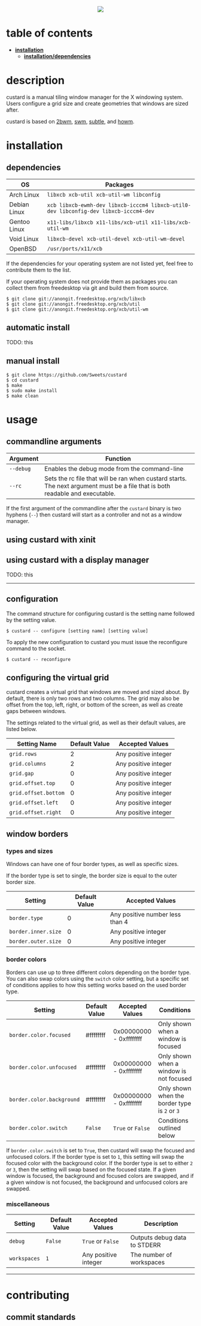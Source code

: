 <div align="center">
<img src="contrib/header.png"><br>
</div>

# table of contents

* **[installation](#installation)**
    * **[installation/dependencies](#dependencies)**

# description

custard is a manual tiling window manager for the X windowing system. Users
configure a grid size and create geometries that windows are sized after.

custard is based on [2bwm](https://github.com/venam/2bwm),
[swm](https://github.com/dcat/swm), [subtle](https://subtle.subforge.org/),
and [howm](https://github.com/HarveyHunt/howm).

# installation

## dependencies

|OS          |Packages                                                |
|------------|--------------------------------------------------------|
|Arch Linux  |`libxcb xcb-util xcb-util-wm libconfig`                 |
|Debian Linux|`xcb libxcb-ewmh-dev libxcb-icccm4 libxcb-util0-dev libconfig-dev libxcb-icccm4-dev`|
|Gentoo Linux|`x11-libs/libxcb x11-libs/xcb-util x11-libs/xcb-util-wm`|
|Void Linux  |`libxcb-devel xcb-util-devel xcb-util-wm-devel`         |
|OpenBSD     |`/usr/ports/x11/xcb`                                    |

If the dependencies for your operating system are not listed yet, feel free to
contribute them to the list.

If your operating system does not provide them as packages you can collect
them from freedesktop via git and build them from source.

```
$ git clone git://anongit.freedesktop.org/xcb/libxcb
$ git clone git://anongit.freedesktop.org/xcb/util
$ git clone git://anongit.freedesktop.org/xcb/util-wm
```

## automatic install

TODO: this

## manual install

```
$ git clone https://github.com/Sweets/custard
$ cd custard
$ make
$ sudo make install
$ make clean
```

# usage

## commandline arguments

|Argument|Function|
|-|-|
|`--debug`|Enables the debug mode from the command-line|
|`--rc`|Sets the rc file that will be ran when custard starts. The next argument must be a file that is both readable and executable.|

If the first argument of the commandline after the `custard` binary is two hyphens
(`--`) then custard will start as a controller and not as a window manager.

## using custard with xinit

## using custard with a display manager

TODO: this

---

## configuration

The command structure for configuring custard is the setting name followed
by the setting value.

```
$ custard -- configure [setting name] [setting value]
```

To apply the new configuration to custard you must issue the reconfigure command
to the socket.

```
$ custard -- reconfigure
```

## configuring the virtual grid

custard creates a virtual grid that windows are moved and sized about. By default, there is only two rows and two columns. The grid may also be offset from the top, left, right, or bottom of the screen, as well as create gaps between windows.

The settings related to the virtual grid, as well as their default values, are listed below.

|Setting Name|Default Value|Accepted Values|
|-|-|-|
|`grid.rows`|2|Any positive integer|
|`grid.columns`|2|Any positive integer|
|`grid.gap`|0|Any positive integer|
|`grid.offset.top`|0|Any positive integer|
|`grid.offset.bottom`|0|Any positive integer|
|`grid.offset.left`|0|Any positive integer|
|`grid.offset.right`|0|Any positive integer|

## window borders

### types and sizes

Windows can have one of four border types, as well as specific sizes.

If the border type is set to single, the border size is equal to the outer border
size.

|Setting|Default Value|Accepted Values|
|-|-|-|
|`border.type`|0|Any positive number less than 4|
|`border.inner.size`|0|Any positive integer|
|`border.outer.size`|0|Any positive integer|

### border colors

Borders can use up to three different colors depending on the border type. You can also swap colors using the `switch` color setting, but a specific set of conditions applies to how this setting works based on the used border type.

|Setting|Default Value|Accepted Values|Conditions|
|-|-|-|-|
|`border.color.focused`|#ffffffff|0x00000000 - 0xffffffff|Only shown when a window is focused|
|`border.color.unfocused`|#ffffffff|0x00000000 - 0xffffffff|Only shown when a window is not focused|
|`border.color.background`|#ffffffff|0x00000000 - 0xffffffff|Only shown when the border type is `2` or `3`|
|`border.color.switch`|`False`|`True` or `False`|Conditions outlined below|

If `border.color.switch` is set to `True`, then custard will swap the focused and unfocused colors. If the border type is set to `1`, this setting will swap the focused color with the background color. If the border type is set to either `2` or `3`, then the setting will swap based on the focused state. If a given window is focused, the background and focused colors are swapped, and if a given window is not focused, the background and unfocused colors are swapped.

### miscellaneous

|Setting|Default Value|Accepted Values|Description|
|-|-|-|-|
|`debug`|`False`|`True` or `False`|Outputs debug data to STDERR|
|`workspaces`|`1`|Any positive integer|The number of workspaces|

---

# contributing

## commit standards
